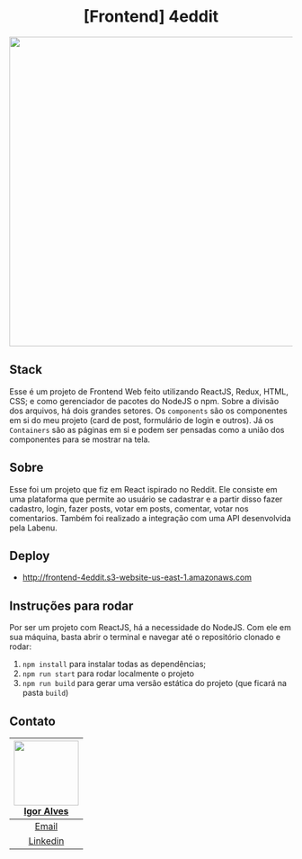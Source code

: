 <h1 align="center">
  [Frontend] 4eddit
</h1>

<p align="center">
  <a href="http://frontend-4eddit.s3-website-us-east-1.amazonaws.com">
    <img src="https://raw.githubusercontent.com/igoralvesantos/frontend-4eddit/master/4eddit.gif" width="550">
  </a>
</p>

## Stack
Esse é um projeto de Frontend Web feito utilizando ReactJS, Redux, HTML, CSS; e como gerenciador de pacotes do NodeJS o npm. 
Sobre a divisão dos arquivos, há dois grandes setores. Os `components` são os componentes em si do meu projeto (card de post, formulário de login e outros). Já os `Containers` são as páginas em si e podem ser pensadas como a união dos componentes para se mostrar na tela. 
## Sobre
Esse foi um projeto que fiz em React ispirado no Reddit.
Ele consiste em uma plataforma que permite ao usuário se cadastrar e a partir disso fazer cadastro, login, fazer posts, votar em posts, comentar, votar nos comentarios. 
Também foi realizado a integração com uma API desenvolvida pela Labenu.
## Deploy
- http://frontend-4eddit.s3-website-us-east-1.amazonaws.com
## Instruções para rodar
Por ser um projeto com ReactJS, há a necessidade do NodeJS. Com ele em sua máquina, basta abrir o terminal e navegar até o repositório clonado e rodar:
1. `npm install` para instalar todas as dependências;
1. `npm run start` para rodar localmente o projeto
1. `npm run build` para gerar uma versão estática do projeto (que ficará na pasta `build`)
## Contato  
[<img src="https://avatars2.githubusercontent.com/u/55074758?s=460&u=dceeb9d0aad05e49216632d0e956fff23ac8d70f&v=4" width=115 > <br>  Igor Alves ](https://github.com/igoralvesantos) |
| :---: |  
| [Email](mailto:igoralvesantos@gmail.com)  |
| [Linkedin](https://www.linkedin.com/in/igor-alves-santos/)   | 
